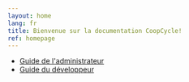 ```yaml
---
layout: home
lang: fr
title: Bienvenue sur la documentation CoopCycle!
ref: homepage
---
```


<div id="home-btn">
	<ul>
		<li>
			<a id="a-first" href="/fr/administrateur">Guide de l'administrateur</a>
		</li>
		<li id="li-after-first">
			<a id="a-second" href="/fr/developpeur">Guide du développeur</a>
		</li>
	</ul>
</div>
